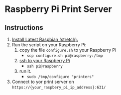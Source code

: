 # Raspberry Pi Print Server

## Instructions

1.   [Install Latest Raspbian (stretch).](https://www.raspberrypi.org/documentation/installation/installing-images/)
2.   Run the script on your Raspberry Pi:
      1. copy the file `configure.sh` to your Raspberry Pi
          -   `scp configure.sh pi@raspberry:/tmp`
      2. [ssh to your Raspberry Pi](https://www.raspberrypi.org/documentation/remote-access/ssh/)
          -   `ssh pi@raspberry`
      3. run it.
          -   `sudo /tmp/configure "printers"`
3.   Connect to yor print server on `https://{your_raspbery_pi_ip_address}:631/`
